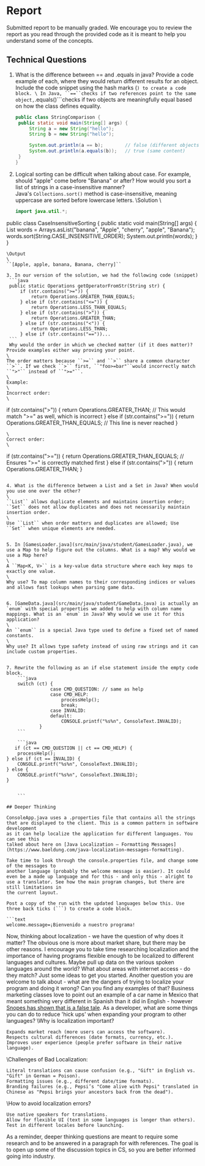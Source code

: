 # Report

Submitted report to be manually graded. We encourage you to review the report as you read through the provided
code as it is meant to help you understand some of the concepts. 

## Technical Questions

1. What is the difference between == and .equals in java? Provide a code example of each, where they would return different results for an object. Include the code snippet using the hash marks (```) to create a code block.
\
In Java, ``==``checks if two references point to the same object,```.equals()```checks if two objects are meaningfully equal based on how the class defines equality.

   ```java
   public class StringComparison {
    public static void main(String[] args) {
        String a = new String("hello");
        String b = new String("hello");

        System.out.println(a == b);        // false (different objects in memory)
        System.out.println(a.equals(b));   // true (same content)
    }
   }
   ```

2. Logical sorting can be difficult when talking about case. For example, should "apple" come before "Banana" or after? How would you sort a list of strings in a case-insensitive manner?
\
Java's ``Collections.sort()`` method is case-insensitive, meaning uppercase are sorted before lowercase letters.
\Solution
\
   ```java
   import java.util.*;

public class CaseInsensitiveSorting {
    public static void main(String[] args) {
        List<String> words = Arrays.asList("banana", "Apple", "cherry", "apple", "Banana");
        words.sort(String.CASE_INSENSITIVE_ORDER);
        System.out.println(words);
    }
}

   ```
\Output
\
``[Apple, apple, banana, Banana, cherry]``

3. In our version of the solution, we had the following code (snippet)
    ```java
    public static Operations getOperatorFromStr(String str) {
        if (str.contains(">=")) {
            return Operations.GREATER_THAN_EQUALS;
        } else if (str.contains("<=")) {
            return Operations.LESS_THAN_EQUALS;
        } else if (str.contains(">")) {
            return Operations.GREATER_THAN;
        } else if (str.contains("<")) {
            return Operations.LESS_THAN;
        } else if (str.contains("=="))...
    ```
    Why would the order in which we checked matter (if it does matter)? Provide examples either way proving your point. 
\
The order matters because ``>=`` and ``>`` share a common character ``>``. If we check ``>`` first, ``"foo>=bar"``would incorrectly match ``">"`` instead of ``">="``.
\
Example:
\
Incorrect order:
\
```
if (str.contains(">")) {
    return Operations.GREATER_THAN; // This would match ">=" as well, which is incorrect
} else if (str.contains(">=")) {
    return Operations.GREATER_THAN_EQUALS; // This line is never reached
}

```
\
Correct order:
\
```
if (str.contains(">=")) {
    return Operations.GREATER_THAN_EQUALS; // Ensures ">=" is correctly matched first
} else if (str.contains(">")) {
    return Operations.GREATER_THAN;
}

```

4. What is the difference between a List and a Set in Java? When would you use one over the other? 
\
``List`` allows duplicate elements and maintains insertion order; ``Set`` does not allow duplicates and does not necessarily maintain insertion order.
\
Use ``List`` when order matters and duplicates are allowed; Use ``Set`` when unique elements are needed.


5. In [GamesLoader.java](src/main/java/student/GamesLoader.java), we use a Map to help figure out the columns. What is a map? Why would we use a Map here? 
\
A ``Map<K, V>`` is a key-value data structure where each key maps to exactly one value.
\
Why use? To map column names to their corresponding indices or values and allows fast lookups when parsing game data.


6. [GameData.java](src/main/java/student/GameData.java) is actually an `enum` with special properties we added to help with column name mappings. What is an `enum` in Java? Why would we use it for this application?
\
An ``enum`` is a special Java type used to define a fixed set of named constants.
\
Why use? It allows type safety instead of using raw strings and it can include custom properties.


7. Rewrite the following as an if else statement inside the empty code block.
    ```java
    switch (ct) {
                case CMD_QUESTION: // same as help
                case CMD_HELP:
                    processHelp();
                    break;
                case INVALID:
                default:
                    CONSOLE.printf("%s%n", ConsoleText.INVALID);
            }
    ``` 

    ```java
   if (ct == CMD_QUESTION || ct == CMD_HELP) {
    processHelp();
} else if (ct == INVALID) {
    CONSOLE.printf("%s%n", ConsoleText.INVALID);
} else {
    CONSOLE.printf("%s%n", ConsoleText.INVALID);
}

    
    ```

## Deeper Thinking

ConsoleApp.java uses a .properties file that contains all the strings
that are displayed to the client. This is a common pattern in software development
as it can help localize the application for different languages. You can see this
talked about here on [Java Localization – Formatting Messages](https://www.baeldung.com/java-localization-messages-formatting).

Take time to look through the console.properties file, and change some of the messages to
another language (probably the welcome message is easier). It could even be a made up language and for this - and only this - alright to use a translator. See how the main program changes, but there are still limitations in 
the current layout. 

Post a copy of the run with the updated languages below this. Use three back ticks (```) to create a code block. 

```text
welcome.message=¡Bienvenido a nuestro programa!
```

Now, thinking about localization - we have the question of why does it matter? The obvious
one is more about market share, but there may be other reasons.  I encourage
you to take time researching localization and the importance of having programs
flexible enough to be localized to different languages and cultures. Maybe pull up data on the
various spoken languages around the world? What about areas with internet access - do they match? Just some ideas to get you started. Another question you are welcome to talk about - what are the dangers of trying to localize your program and doing it wrong? Can you find any examples of that? Business marketing classes love to point out an example of a car name in Mexico that meant something very different in Spanish than it did in English - however [Snopes has shown that is a false tale](https://www.snopes.com/fact-check/chevrolet-nova-name-spanish/).  As a developer, what are some things you can do to reduce 'hick ups' when expanding your program to other languages?
\Why is localization important?

    Expands market reach (more users can access the software).
    Respects cultural differences (date formats, currency, etc.).
    Improves user experience (people prefer software in their native language).

\Challenges of Bad Localization:

    Literal translations can cause confusion (e.g., "Gift" in English vs. "Gift" in German = Poison).
    Formatting issues (e.g., different date/time formats).
    Branding failures (e.g., Pepsi’s "Come alive with Pepsi" translated in Chinese as "Pepsi brings your ancestors back from the dead").

\How to avoid localization errors?

    Use native speakers for translations.
    Allow for flexible UI (text in some languages is longer than others).
    Test in different locales before launching.

As a reminder, deeper thinking questions are meant to require some research and to be answered in a paragraph for with references. The goal is to open up some of the discussion topics in CS, so you are better informed going into industry. 